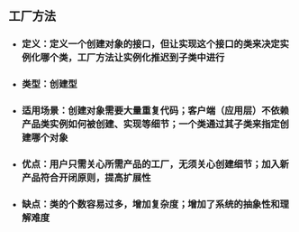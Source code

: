 ## 工厂方法

- ### 定义：定义一个创建对象的接口，但让实现这个接口的类来决定实例化哪个类，工厂方法让实例化推迟到子类中进行

- ### 类型：创建型

- ### 适用场景：创建对象需要大量重复代码；客户端（应用层）不依赖产品类实例如何被创建、实现等细节；一个类通过其子类来指定创建哪个对象

- ### 优点：用户只需关心所需产品的工厂，无须关心创建细节；加入新产品符合开闭原则，提高扩展性

- ### 缺点：类的个数容易过多，增加复杂度；增加了系统的抽象性和理解难度

  

